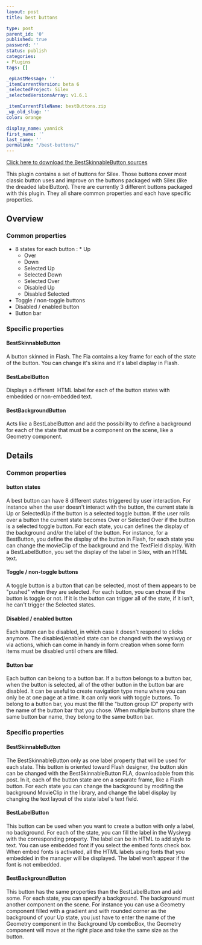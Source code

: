 ```yaml
---
layout: post
title: best buttons

type: post
parent_id: '0'
published: true
password: ''
status: publish
categories:
- Plugins
tags: []

_epLastMessage: ''
_itemCurrentVersion: beta 6
_selectedProject: Silex
_selectedVersionsArray: v1.6.1

_itemCurrentFileName: bestButtons.zip
_wp_old_slug: ''
color: orange

display_name: yannick
first_name: ''
last_name: ''
permalink: "/best-buttons/"
---
```




[Click here to download the BestSkinnableButton sources](https://www.silexlabs.org/?attachment_id=48680)

This plugin contains a set of buttons for Silex. Those buttons cover most classic button uses and improve on the buttons packaged with Silex (like the dreaded labelButton). There are currently 3 different buttons packaged with this plugin. They all share common properties and each have specific properties.

Overview
--------

### Common properties

*   8 states for each button
:     *   Up
    *   Over
    *   Down
    *   Selected Up
    *   Selected Down
    *   Selected Over
    *   Disabled Up
    *   Disabled Selected
*   Toggle / non-toggle buttons
*   Disabled / enabled button
*   Button bar

### Specific properties

#### BestSkinnableButton

A button skinned in Flash. The Fla contains a key frame for each of the state of the button. You can change it's skins and it's label display in Flash.

#### BestLabelButton

Displays a different  HTML label for each of the button states with embedded or non-embedded text.

#### BestBackgroundButton

Acts like a BestLabelButton and add the possibility to define a background for each of the state that must be a component on the scene, like a Geometry component.

Details
-------

### Common properties

#### button states

A best button can have 8 different states triggered by user interaction. For instance when the user doesn't interact with the button, the current state is Up or SelectedUp if the button is a selected toggle button. If the user rolls over a button the current state becomes Over or Selected Over if the button is a selected toggle button. For each state, you can defines the display of the background and/or the label of the button. For instance, for a BestButton, you define the display of the button in Flash, for each state you can change the movieClip of the background and the TextField display. With a BestLabelButton, you set the display of the label in Silex, with an HTML text.

#### Toggle / non-toggle buttons

A toggle button is a button that can be selected, most of them appears to be "pushed" when they are selected. For each button, you can chose if the button is toggle or not. If it is the button can trigger all of the state, if it isn't, he can't trigger the Selected states.

#### Disabled / enabled button

Each button can be disabled, in which case it doesn't respond to clicks anymore. The disabled/enabled state can be changed with the wysiwyg or via actions, which can come in handy in form creation when some form items must be disabled until others are filled.

#### Button bar

Each button can belong to a button bar. If a button belongs to a button bar, when the button is selected, all of the other button in the button bar are disabled. It can be useful to create navigation type menu where you can only be at one page at a time. It can only work with toggle buttons. To belong to a button bar, you must the fill the "button group ID" property with the name of the button bar that you chose. When multiple buttons share the same button bar name, they belong to the same button bar.

### Specific properties

#### BestSkinnableButton

The BestSkinnableButton only as one label property that will be used for each state. This button is oriented toward Flash designer, the button skin can be changed with the BestSkinnableButton FLA, downloadable from this post. In it, each of the button state are on a separate frame, like a Flash button. For each state you can change the background by modifing the background MovieClip in the library, and change the label display by changing the text layout of the state label's text field.

#### BestLabelButton

This button can be used when you want to create a button with only a label, no background. For each of the state, you can fill the label in the Wysiwyg with the corresponding property. The label can be in HTML to add style to text. You can use embedded font if you select the embed fonts check box. When embed fonts is activated, all the HTML labels using fonts that you embedded in the manager will be displayed. The label won't appear if the font is not embedded.

#### BestBackgroundButton

This button has the same properties than the BestLabelButton and add some. For each state, you can specify a background. The background must another component on the scene. For instance you can use a Geometry component filled with a gradient and with rounded corner as the background of your Up state, you just have to enter the name of the Geometry component in the Background Up comboBox, the Geometry component will move at the right place and take the same size as the button.